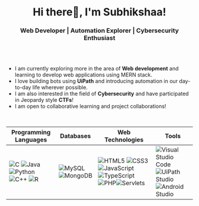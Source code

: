 <h1 align="center">Hi there👋, I'm Subhikshaa!</h1>
<h3 align="center">Web Developer | Automation Explorer | Cybersecurity Enthusiast</h3>
<br /><br />

- I am currently exploring more in the area of **Web development** and learning to develop web applications using MERN stack.
- I love building bots using **UiPath** and introducing automation in our day-to-day life wherever possible.
- I am also interested in the field of **Cybersecurity** and have participated in Jeopardy style **CTFs**!
- I am open to collaborative learning and project collaborations!

<br />

| Programming Languages | Databases | Web Technologies | Tools |
|-----------------------|-----------|------------------|-------|
| ![C](https://img.shields.io/badge/c-%2300599C.svg?style=for-the-badge&logo=c&logoColor=white) ![Java](https://img.shields.io/badge/java-%23ED8B00.svg?style=for-the-badge&logo=openjdk&logoColor=white)![Python](https://img.shields.io/badge/python-3670A0?style=for-the-badge&logo=python&logoColor=ffdd54)![C++](https://img.shields.io/badge/c++-%2300599C.svg?style=for-the-badge&logo=c%2B%2B&logoColor=white) ![R](https://img.shields.io/badge/r-%23276DC3.svg?style=for-the-badge&logo=r&logoColor=white) | ![MySQL](https://img.shields.io/badge/mysql-%2300000f.svg?style=for-the-badge&logo=mysql&logoColor=white) ![MongoDB](https://img.shields.io/badge/MongoDB-%234ea94b.svg?style=for-the-badge&logo=mongodb&logoColor=white) | ![HTML5](https://img.shields.io/badge/html5-%23E34F26.svg?style=for-the-badge&logo=html5&logoColor=white) ![CSS3](https://img.shields.io/badge/css3-%231572B6.svg?style=for-the-badge&logo=css3&logoColor=white) ![JavaScript](https://img.shields.io/badge/javascript-%23323330.svg?style=for-the-badge&logo=javascript&logoColor=%23F7DF1E) ![TypeScript](https://img.shields.io/badge/typescript-%23007ACC.svg?style=for-the-badge&logo=typescript&logoColor=white) ![PHP](https://img.shields.io/badge/php-%23777BB4.svg?style=for-the-badge&logo=php&logoColor=white)![Servlets](https://img.shields.io/badge/servlets-yellow?style=for-the-badge) | ![Visual Studio Code](https://img.shields.io/badge/Visual%20Studio%20Code-007ACC?style=for-the-badge&logo=visual-studio-code&logoColor=white)![UiPath Studio](https://img.shields.io/badge/uipath_studio-orange?style=for-the-badge)![Android Studio](https://img.shields.io/badge/Android_Studio-white?style=for-the-badge&logo=android&labelColor=white) |


